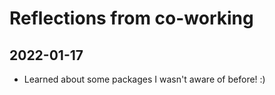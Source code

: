 
# Reflections from co-working

## 2022-01-17

- Learned about some packages I wasn't aware of before! :)
